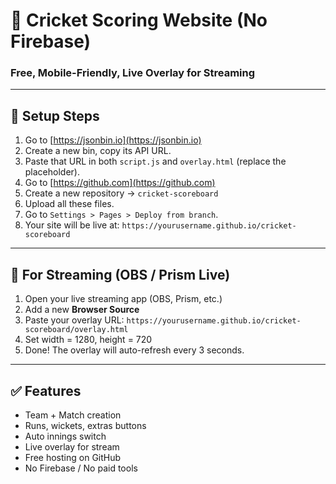 # 🏏 Cricket Scoring Website (No Firebase)
### Free, Mobile-Friendly, Live Overlay for Streaming

---

## 🔧 Setup Steps
1. Go to [https://jsonbin.io](https://jsonbin.io)
2. Create a new bin, copy its API URL.
3. Paste that URL in both `script.js` and `overlay.html` (replace the placeholder).
4. Go to [https://github.com](https://github.com)
5. Create a new repository → `cricket-scoreboard`
6. Upload all these files.
7. Go to `Settings > Pages > Deploy from branch`.
8. Your site will be live at:
   `https://yourusername.github.io/cricket-scoreboard`

---

## 🎥 For Streaming (OBS / Prism Live)
1. Open your live streaming app (OBS, Prism, etc.)
2. Add a new **Browser Source**
3. Paste your overlay URL:
   `https://yourusername.github.io/cricket-scoreboard/overlay.html`
4. Set width = 1280, height = 720
5. Done! The overlay will auto-refresh every 3 seconds.

---

## ✅ Features
- Team + Match creation
- Runs, wickets, extras buttons
- Auto innings switch
- Live overlay for stream
- Free hosting on GitHub
- No Firebase / No paid tools
